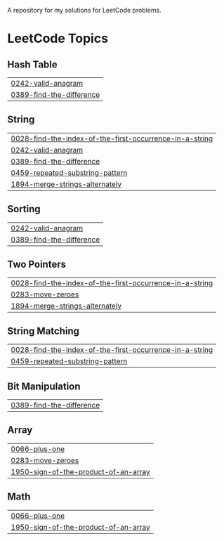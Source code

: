 A repository for my solutions for LeetCode problems.

<!---LeetCode Topics Start-->
# LeetCode Topics
## Hash Table
|  |
| ------- |
| [0242-valid-anagram](https://github.com/YaroslavDvoinikov/leet-code/tree/master/0242-valid-anagram) |
| [0389-find-the-difference](https://github.com/YaroslavDvoinikov/leet-code/tree/master/0389-find-the-difference) |
## String
|  |
| ------- |
| [0028-find-the-index-of-the-first-occurrence-in-a-string](https://github.com/YaroslavDvoinikov/leet-code/tree/master/0028-find-the-index-of-the-first-occurrence-in-a-string) |
| [0242-valid-anagram](https://github.com/YaroslavDvoinikov/leet-code/tree/master/0242-valid-anagram) |
| [0389-find-the-difference](https://github.com/YaroslavDvoinikov/leet-code/tree/master/0389-find-the-difference) |
| [0459-repeated-substring-pattern](https://github.com/YaroslavDvoinikov/leet-code/tree/master/0459-repeated-substring-pattern) |
| [1894-merge-strings-alternately](https://github.com/YaroslavDvoinikov/leet-code/tree/master/1894-merge-strings-alternately) |
## Sorting
|  |
| ------- |
| [0242-valid-anagram](https://github.com/YaroslavDvoinikov/leet-code/tree/master/0242-valid-anagram) |
| [0389-find-the-difference](https://github.com/YaroslavDvoinikov/leet-code/tree/master/0389-find-the-difference) |
## Two Pointers
|  |
| ------- |
| [0028-find-the-index-of-the-first-occurrence-in-a-string](https://github.com/YaroslavDvoinikov/leet-code/tree/master/0028-find-the-index-of-the-first-occurrence-in-a-string) |
| [0283-move-zeroes](https://github.com/YaroslavDvoinikov/leet-code/tree/master/0283-move-zeroes) |
| [1894-merge-strings-alternately](https://github.com/YaroslavDvoinikov/leet-code/tree/master/1894-merge-strings-alternately) |
## String Matching
|  |
| ------- |
| [0028-find-the-index-of-the-first-occurrence-in-a-string](https://github.com/YaroslavDvoinikov/leet-code/tree/master/0028-find-the-index-of-the-first-occurrence-in-a-string) |
| [0459-repeated-substring-pattern](https://github.com/YaroslavDvoinikov/leet-code/tree/master/0459-repeated-substring-pattern) |
## Bit Manipulation
|  |
| ------- |
| [0389-find-the-difference](https://github.com/YaroslavDvoinikov/leet-code/tree/master/0389-find-the-difference) |
## Array
|  |
| ------- |
| [0066-plus-one](https://github.com/YaroslavDvoinikov/leet-code/tree/master/0066-plus-one) |
| [0283-move-zeroes](https://github.com/YaroslavDvoinikov/leet-code/tree/master/0283-move-zeroes) |
| [1950-sign-of-the-product-of-an-array](https://github.com/YaroslavDvoinikov/leet-code/tree/master/1950-sign-of-the-product-of-an-array) |
## Math
|  |
| ------- |
| [0066-plus-one](https://github.com/YaroslavDvoinikov/leet-code/tree/master/0066-plus-one) |
| [1950-sign-of-the-product-of-an-array](https://github.com/YaroslavDvoinikov/leet-code/tree/master/1950-sign-of-the-product-of-an-array) |
<!---LeetCode Topics End-->
